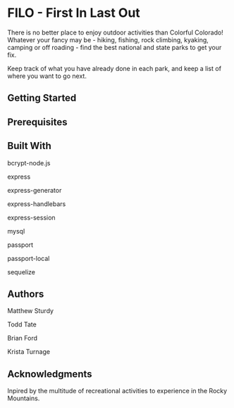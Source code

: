 # FILO - First In Last Out

There is no better place to enjoy outdoor activities than Colorful Colorado! Whatever your fancy may be - hiking, fishing, rock climbing, kyaking, camping or off roading - find the best national and state parks to get your fix. 

Keep track of what you have already done in each park, and keep a list of where you want to go next.

## Getting Started
<!-- These instructions will get you a copy of the project up and running on your local machine for development and testing purposes. See deployment for notes on how to deploy the project on a live system. -->

<!-- link to heroku here -->

## Prerequisites

<!-- What things you need to install the software and how to install them

Give examples
Installing
A step by step series of examples that tell you how to get a development env running

Say what the step will be

Give the example
And repeat

until finished
End with an example of getting some data out of the system or using it for a little demo

Running the tests
Explain how to run the automated tests for this system

Break down into end to end tests
Explain what these tests test and why

Give an example
And coding style tests
Explain what these tests test and why

Give an example
Deployment
Add additional notes about how to deploy this on a live system -->

## Built With
bcrypt-node.js

express

express-generator

express-handlebars

express-session

mysql

passport

passport-local

sequelize

## Authors
Matthew Sturdy

Todd Tate

Brian Ford

Krista Turnage

## Acknowledgments
Inpired by the multitude of recreational activities to experience in the Rocky Mountains.